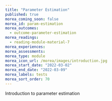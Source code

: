 ```yaml
---
title: "Parameter Estimation"
published: true
morea_coming_soon: false
morea_id: param-estimation
morea_outcomes:
  - outcome-parameter-estimation
morea_readings:
  - reading-module-material-7
morea_experiences:
morea_assessments:
morea_type: module
morea_icon_url: /morea/images/introduction.jpg
morea_start_date: "2022-03-02"
morea_end_date: "2022-03-09"
morea_labels: tests
morea_sort_order: 70
---
```


Introduction to parameter estimation
